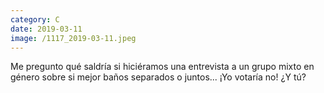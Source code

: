 ```yaml
--- 
category: C 
date: 2019-03-11 
image: /1117_2019-03-11.jpeg 
--- 
```


Me pregunto qué saldría si hiciéramos una entrevista a un grupo mixto en género sobre si mejor baños separados o juntos... ¡Yo votaría no! ¿Y tú?